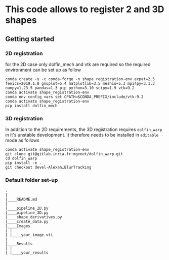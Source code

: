 # This code allows to register 2 and 3D shapes

## Getting started

### 2D registration
for the 2D case only dolfin_mech and vtk are required so the required environment can be set up as follow

```
conda create -y -c conda-forge -n shape_registration-env expat=2.5 fenics=2019.1.0 gnuplot=5.4 matplotlib=3.5 meshio=5.3 mpi4py=3.1.3 numpy=1.23.5 pandas=1.3 pip python=3.10 scipy=1.9 vtk=9.2
conda activate shape_registration-env
conda env config vars set CPATH=$CONDA_PREFIX/include/vtk-9.2
conda activate shape_registration-env
pip install dolfin_mech
```

### 3D registration

In addition to the 2D requirements, the 3D registration requires ```dolfin_warp``` in it's unstable development. It therefore needs to be installed in `editable` mode as follows

``````
conda activate shape_registration-env
git clone git@gitlab.inria.fr:mgenet/dolfin_warp.git
cd dolfin_warp
pip install -e .
git checkout devel-Alexan…BlurTracking
``````

### Default folder set-up


```
.
|
|____README.md
|
|____pipeline_2D.py
|____pipeline_3D.py
|____shape_derivatives.py
|____create_data.py
|____Images
| |
| |____your_image.vti
|
|____Results
| |
| |____your_results
```